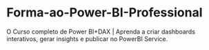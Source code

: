 # Forma-ao-Power-BI-Professional
O Curso completo de Power BI+DAX | Aprenda a criar dashboards interativos, gerar insights e publicar no PowerBI Service.
